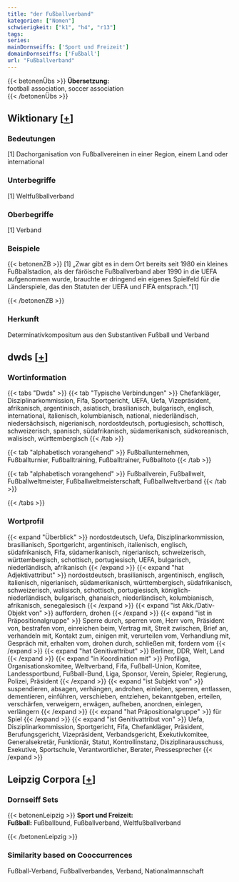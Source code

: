 ```yaml
---
title: "der Fußballverband"
kategorien: ["Nomen"]
schwierigkeit: ["k1", "h4", "r13"]
tags:
series:
mainDornseiffs: ['Sport und Freizeit']
domainDornseiffs: ['Fußball']
url: "Fußballverband"
---
```


{{< betonenÜbs >}}
**Übersetzung:**  
football association, soccer association  
{{< /betonenÜbs >}}

## Wiktionary [[+](https://de.wiktionary.org/wiki/Fußballverband)]

### Bedeutungen
[1] Dachorganisation von Fußballvereinen in einer Region, einem Land oder international  

### Unterbegriffe
[1] Weltfußballverband  

### Oberbegriffe
[1] Verband  

### Beispiele
{{< betonenZB >}}
[1] „Zwar gibt es in dem Ort bereits seit 1980 ein kleines Fußballstadion, als der färöische Fußballverband aber 1990 in die UEFA aufgenommen wurde, brauchte er dringend ein eigenes Spielfeld für die Länderspiele, das den Statuten der UEFA und FIFA entsprach.“[1]  

{{< /betonenZB >}}
### Herkunft
Determinativkompositum aus den Substantiven Fußball und Verband  



## dwds [[+](https://www.dwds.de/wb/Fußballverband)]

### Wortinformation
{{< tabs "Dwds" >}}
{{< tab "Typische Verbindungen" >}}
Chefankläger, Disziplinarkommission, Fifa, Sportgericht, UEFA, Uefa, Vizepräsident, afrikanisch, argentinisch, asiatisch, brasilianisch, bulgarisch, englisch, international, italienisch, kolumbianisch, national, niederländisch, niedersächsisch, nigerianisch, nordostdeutsch, portugiesisch, schottisch, schweizerisch, spanisch, südafrikanisch, südamerikanisch, südkoreanisch, walisisch, württembergisch
{{< /tab >}}

{{< tab "alphabetisch vorangehend" >}}
Fußballunternehmen, Fußballturnier, Fußballtraining, Fußballtrainer, Fußballtoto
{{< /tab >}}

{{< tab "alphabetisch vorangehend" >}}
Fußballverein, Fußballwelt, Fußballweltmeister, Fußballweltmeisterschaft, Fußballweltverband
{{< /tab >}}

{{< /tabs >}}

### Wortprofil
{{< expand "Überblick" >}} nordostdeutsch, Uefa, Disziplinarkommission, brasilianisch, Sportgericht, argentinisch, italienisch, englisch, südafrikanisch, Fifa, südamerikanisch, nigerianisch, schweizerisch, württembergisch, schottisch, portugiesisch, UEFA, bulgarisch, niederländisch, afrikanisch {{< /expand >}}
{{< expand "hat Adjektivattribut" >}} nordostdeutsch, brasilianisch, argentinisch, englisch, italienisch, nigerianisch, südamerikanisch, württembergisch, südafrikanisch, schweizerisch, walisisch, schottisch, portugiesisch, königlich-niederländisch, bulgarisch, ghanaisch, niederländisch, kolumbianisch, afrikanisch, senegalesisch {{< /expand >}}
{{< expand "ist Akk./Dativ-Objekt von" >}} auffordern, drohen {{< /expand >}}
{{< expand "ist in Präpositionalgruppe" >}} Sperre durch, sperren vom, Herr vom, Präsident von, bestrafen vom, einreichen beim, Vertrag mit, Streit zwischen, Brief an, verhandeln mit, Kontakt zum, einigen mit, verurteilen vom, Verhandlung mit, Gespräch mit, erhalten vom, drohen durch, schließen mit, fordern vom {{< /expand >}}
{{< expand "hat Genitivattribut" >}} Berliner, DDR, Welt, Land {{< /expand >}}
{{< expand "in Koordination mit" >}} Profiliga, Organisationskomitee, Weltverband, Fifa, Fußball-Union, Komitee, Landessportbund, Fußball-Bund, Liga, Sponsor, Verein, Spieler, Regierung, Polizei, Präsident {{< /expand >}}
{{< expand "ist Subjekt von" >}} suspendieren, absagen, verhängen, androhen, einleiten, sperren, entlassen, dementieren, einführen, verschieben, entziehen, bekanntgeben, erteilen, verschärfen, verweigern, erwägen, aufheben, anordnen, einlegen, verlängern {{< /expand >}}
{{< expand "hat Präpositionalgruppe" >}} für Spiel {{< /expand >}}
{{< expand "ist Genitivattribut von" >}} Uefa, Disziplinarkommission, Sportgericht, Fifa, Chefankläger, Präsident, Berufungsgericht, Vizepräsident, Verbandsgericht, Exekutivkomitee, Generalsekretär, Funktionär, Statut, Kontrollinstanz, Disziplinarausschuss, Exekutive, Sportschule, Verantwortlicher, Berater, Pressesprecher {{< /expand >}}

## Leipzig Corpora [[+](https://corpora.uni-leipzig.de/en/res?word=Fußballverband&corpusId=deu_newscrawl-public_2018)]

### Dornseiff Sets
{{< betonenLeipzig >}}
**Sport und Freizeit:**  
**Fußball:** Fußballbund, Fußballverband, Weltfußballverband  

{{< /betonenLeipzig >}}

### Similarity based on Cooccurrences
Fußball-Verband, Fußballverbandes, Verband, Nationalmannschaft

